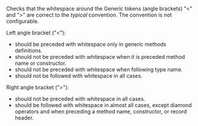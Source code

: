 <div>

Checks that the whitespace around the Generic tokens (angle brackets)
"\<" and "\>" are correct to the *typical* convention. The convention is
not configurable.

</div>

Left angle bracket ("\<"):

- should be preceded with whitespace only in generic methods
  definitions.
- should not be preceded with whitespace when it is preceded method name
  or constructor.
- should not be preceded with whitespace when following type name.
- should not be followed with whitespace in all cases.

Right angle bracket ("\>"):

- should not be preceded with whitespace in all cases.
- should be followed with whitespace in almost all cases, except diamond
  operators and when preceding a method name, constructor, or record
  header.
